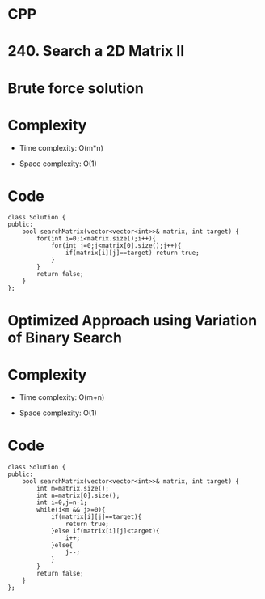 # CPP
<!-- Describe your first thoughts on how to solve this problem. -->
# 240. Search a 2D Matrix II

# Brute force solution
<!-- Describe your approach to solving the problem. -->
# Complexity
- Time complexity: O(m*n)
<!-- Add your time complexity here, e.g. $$O(n)$$ -->

- Space complexity: O(1)
<!-- Add your space complexity here, e.g. $$O(n)$$ -->

# Code
```
class Solution {
public:
    bool searchMatrix(vector<vector<int>>& matrix, int target) {
        for(int i=0;i<matrix.size();i++){
            for(int j=0;j<matrix[0].size();j++){
                if(matrix[i][j]==target) return true;
            }
        }
        return false;
    }
};
```
# Optimized Approach using Variation of Binary Search
# Complexity
- Time complexity: O(m+n)
<!-- Add your time complexity here, e.g. $$O(n)$$ -->

- Space complexity: O(1)
<!-- Add your space complexity here, e.g. $$O(n)$$ -->

# Code
```
class Solution {
public:
    bool searchMatrix(vector<vector<int>>& matrix, int target) {
        int m=matrix.size();
        int n=matrix[0].size();
        int i=0,j=n-1;
        while(i<m && j>=0){
            if(matrix[i][j]==target){
                return true;
            }else if(matrix[i][j]<target){
                i++;
            }else{
                j--;
            }
        }
        return false;
    }
};
```
